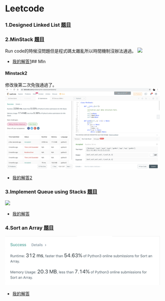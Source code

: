 # Leetcode

### 1.Designed Linked List [題目](https://leetcode.com/problems/design-linked-list/)



### 2.MinStack [題目](https://leetcode.com/problems/min-stack/)
Run code的時候沒問題但是程式碼太雜亂所以時間機制沒辦法通過。
![](/LeetCode/Summits/minstack.png)
* [我的解答1](https://github.com/tonyforreal/Tony-learning-note/blob/master/LeetCode/Minstack1.py)## MIn

#### Minstack2
修改後第二次免強通過了。
![](/LeetCode/Summits/minstack2.png)
* [我的解答2](https://github.com/tonyforreal/Tony-learning-note/blob/master/LeetCode/Minstack2.py)
### 3.Implement Queue using Stacks [題目](https://leetcode.com/problems/implement-queue-using-stacks/)
![](/LeetCode/Summits/Queue.png)
* [我的解答](https://github.com/tonyforreal/Tony-learning-note/blob/master/LeetCode/Queue.py)


### 4.Sort an Array [題目](https://leetcode.com/problems/sort-an-array/submissions/)
![](/LeetCode/Summits/SortanArray.png)
* [我的解答](https://github.com/tonyforreal/Tony-learning-note/blob/master/LeetCode/SortAnArray.py)


